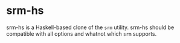 # srm-hs
srm-hs is a Haskell-based clone of the `srm` utility.  srm-hs should be compatible with all options and whatnot which `srm` supports.
